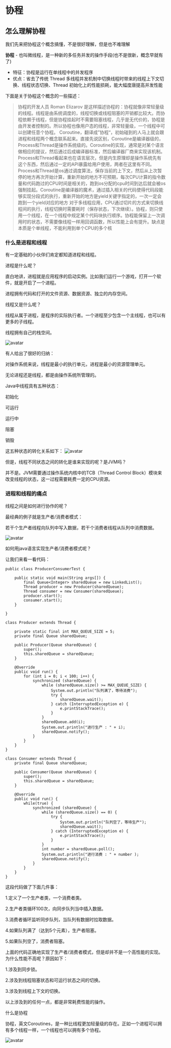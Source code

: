 # 协程
## 怎么理解协程

我们先来把协程这个概念搞懂，不是很好理解，但是也不难理解

**协程** - 也叫微线程，是一种新的多任务并发的操作手段(也不是很新，概念早就有了)

* 特征：协程是运行在单线程中的并发程序
* 优点：省去了传统 Thread 多线程并发机制中切换线程时带来的线程上下文切换、线程状态切换、Thread 初始化上的性能损耗，能大幅度唐提高并发性能

下面是关于协程这个概念的一些描述：

>协程的开发人员 Roman Elizarov 是这样描述协程的：协程就像非常轻量级的线程。线程是由系统调度的，线程切换或线程阻塞的开销都比较大。而协程依赖于线程，但是协程挂起时不需要阻塞线程，几乎是无代价的，协程是由开发者控制的。所以协程也像用户态的线程，非常轻量级，一个线程中可以创建任意个协程。
Coroutine，翻译成”协程“，初始碰到的人马上就会跟进程和线程两个概念联系起来。直接先说区别，Coroutine是编译器级的，Process和Thread是操作系统级的。Coroutine的实现，通常是对某个语言做相应的提议，然后通过后成编译器标准，然后编译器厂商来实现该机制。Process和Thread看起来也在语言层次，但是内生原理却是操作系统先有这个东西，然后通过一定的API暴露给用户使用，两者在这里有不同。Process和Thread是os通过调度算法，保存当前的上下文，然后从上次暂停的地方再次开始计算，重新开始的地方不可预期，每次CPU计算的指令数量和代码跑过的CPU时间是相关的，跑到os分配的cpu时间到达后就会被os强制挂起。Coroutine是编译器的魔术，通过插入相关的代码使得代码段能够实现分段式的执行，重新开始的地方是yield关键字指定的，一次一定会跑到一个yield对应的地方
对于多线程应用，CPU通过切片的方式来切换线程间的执行，线程切换时需要耗时（保存状态，下次继续）。协程，则只使用一个线程，在一个线程中规定某个代码块执行顺序。协程能保留上一次调用时的状态，不需要像线程一样用回调函数，所以性能上会有提升。缺点是本质是个单线程，不能利用到单个CPU的多个核


### 什么是进程和线程

有一定基础的小伙伴们肯定都知道进程和线程。

进程是什么呢？

直白地讲，进程就是应用程序的启动实例。比如我们运行一个游戏，打开一个软件，就是开启了一个进程。

进程拥有代码和打开的文件资源、数据资源、独立的内存空间。

线程又是什么呢？

线程从属于进程，是程序的实际执行者。一个进程至少包含一个主线程，也可以有更多的子线程。

线程拥有自己的栈空间。


![avatar](./Image/1.jpeg)

有人给出了很好的归纳：

对操作系统来说，线程是最小的执行单元，进程是最小的资源管理单元。

无论进程还是线程，都是由操作系统所管理的。

Java中线程具有五种状态：

初始化

可运行

运行中

阻塞

销毁

这五种状态的转化关系如下：
![avatar](./Image/2.png)

但是，线程不同状态之间的转化是谁来实现的呢？是JVM吗？

并不是。JVM需要通过操作系统内核中的TCB（Thread Control Block）模块来改变线程的状态，这一过程需要耗费一定的CPU资源。

### 进程和线程的痛点

线程之间是如何进行协作的呢？

最经典的例子就是生产者/消费者模式：

若干个生产者线程向队列中写入数据，若干个消费者线程从队列中消费数据。

![avatar](./Image/3.png)

如何用java语言实现生产者/消费者模式呢？

让我们来看一看代码：

	public class ProducerConsumerTest {
	
		public static void main(String args[]) {
			final Queue<Integer> sharedQueue = new LinkedList();
			Thread producer = new Producer(sharedQueue);
			Thread consumer = new Consumer(sharedQueue);
			producer.start();
			consumer.start();
		}
		
	}
	
	class Producer extends Thread {
	
		private static final int MAX_QUEUE_SIZE = 5;
		private final Queue sharedQueue;
		
		public Producer(Queue sharedQueue) {
			super();
			this.sharedQueue = sharedQueue;
		}
		
		@Override
		public void run() {
			for (int i = 0; i < 100; i++) {
				synchronized (sharedQueue) {
					while (sharedQueue.size() >= MAX_QUEUE_SIZE) {
						System.out.println("队列满了，等待消费");
						try {
							sharedQueue.wait();
						} catch (InterruptedException e) {
							e.printStackTrace();
						}
					}
					sharedQueue.add(i);
					System.out.println("进行生产 : " + i);
					sharedQueue.notify();
				}
			}
		}
	}
	
	class Consumer extends Thread {
		private final Queue sharedQueue;
		
		public Consumer(Queue sharedQueue) {
			super();
			this.sharedQueue = sharedQueue;
		}
		
		@Override
		public void run() {
			while(true) {
				synchronized (sharedQueue) {
					while (sharedQueue.size() == 0) {
						try {
							System.out.println("队列空了，等待生产");
							sharedQueue.wait();
						} catch (InterruptedException e) {
							e.printStackTrace();
						}
					}
					int number = sharedQueue.poll();
					System.out.println("进行消费 : " + number );
					sharedQueue.notify();
				}
			}
		}
	}

这段代码做了下面几件事：

1.定义了一个生产者类，一个消费者类。

2.生产者类循环100次，向同步队列当中插入数据。

3.消费者循环监听同步队列，当队列有数据时拉取数据。

4.如果队列满了（达到5个元素），生产者阻塞。

5.如果队列空了，消费者阻塞。

上面的代码正确地实现了生产者/消费者模式，但是却并不是一个高性能的实现。为什么性能不高呢？原因如下：

1.涉及到同步锁。

2.涉及到线程阻塞状态和可运行状态之间的切换。

3.涉及到线程上下文的切换。

以上涉及到的任何一点，都是非常耗费性能的操作。


什么是协程

协程，英文Coroutines，是一种比线程更加轻量级的存在。正如一个进程可以拥有多个线程一样，一个线程也可以拥有多个协程。

![avatar](./Image/4.jpeg)